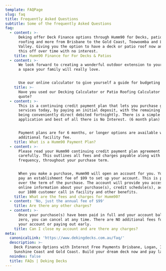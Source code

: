 ```yaml
---
template: FAQPage
slug: faq
title: Frequently Asked Questions
subtitle: Some of the frequently Asked Questions
faq:
  - content: >-
      Deking offer Deck Finance options through Humm90 for Decks, patios, patio
      roofing and more from Brisbane to the Gold Coast, Toowoomba and Lockyer
      Valley. Giving you the option to have a deck or patio roof now and pay
      this off over time with no interest.
    title: Humm90 Finance for For Decks & Patios
  - content: >-
      We look forward to creating a wonderful outdoor extension to your home and
      a space your family will really love.


      Use our online calculator to give yourself a guide for budgeting purposes.
    title: >-
      Have you used our Decking Calculator or Patio Roofing Calculator to get a
      quote?
  - content: >-
      This is a continuing credit payment plan that lets you purchase goods or
      services today, by paying an initial deposit, with the remaining balance
      being conveniently direct debited fortnightly. There is a simple
      application and best of all there is No Interest. (6 month plan)


      Payment plans are for 6 months, or longer options are available with an
      additional facility fee.
    title: What is a Humm90 Payment Plan?
  - content: >-
      Please read your Humm90 continuing credit payment plan agreement
      carefully. This outlines all fees and charges payable along with their
      frequency, throughout your purchase term.


      When you make a purchase, Humm90 will open an account for you. You will
      pay an establishment fee of $99 to set up your account. This is payable
      over the term of the purchase. The account will provide you access to
      online information about your purchase(s), credit schedule(s), access to
      our 1800 customer call in facility and other benefits.
    title: What are the fees and charges for Humm90?
  - content: 'No, just the annual fee of $99'
    title: Are there any other charges?
  - content: >-
      Once your purchase(s) have been paid in full and your account balance is
      zero, you can cancel at any time. There are NO additional fees for closing
      your account or paying out early.
    title: Can I close my account and are there any charges?
meta:
  canonicalLink: 'https://www.dekingdecks.com.au/faq/'
  description: >-
    Deck Finance Options with Interest Free Payments Brisbane, Logan, Ipswich,
    Sunshine Coast and Gold Coast. Build your dream deck now and pay later.
  noindex: false
  title: FAQs | Deking Decks
---
```


